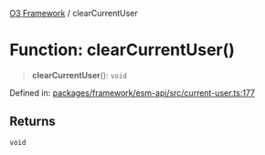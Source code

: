 [O3 Framework](../API.md) / clearCurrentUser

# Function: clearCurrentUser()

> **clearCurrentUser**(): `void`

Defined in: [packages/framework/esm-api/src/current-user.ts:177](https://github.com/openmrs/openmrs-esm-core/blob/18d2874f03a33a6ab8295af0e87ac97fdd150718/packages/framework/esm-api/src/current-user.ts#L177)

## Returns

`void`
